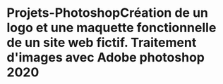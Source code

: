 # Projets-PhotoshopCréation de un logo et une maquette fonctionnelle de un site web fictif. Traitement d'images avec Adobe photoshop 2020
